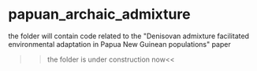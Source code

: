 # papuan_archaic_admixture
the folder will contain code related to the "Denisovan admixture facilitated environmental adaptation in Papua New Guinean populations" paper
>> the folder is under construction now<<
